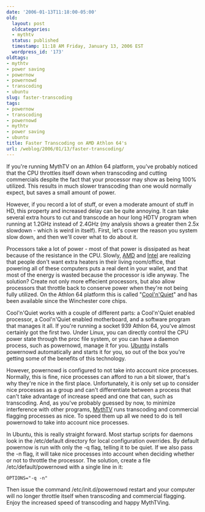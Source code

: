 ```yaml
---
date: '2006-01-13T11:18:00-05:00'
old:
  layout: post
  oldcategories:
  - mythtv
  status: published
  timestamp: 11:18 AM Friday, January 13, 2006 EST
  wordpress_id: '173'
oldtags:
- mythtv
- power saving
- powernow
- powernowd
- transcoding
- ubuntu
slug: faster-transcoding
tags:
- powernow
- transcoding
- powernowd
- mythtv
- power saving
- ubuntu
title: Faster Transcoding on AMD Athlon 64's
url: /weblog/2006/01/13/faster-transcoding/
---
```


If you're running MythTV on an Athlon 64 platform, you've probably noticed that the CPU throttles itself down when transcoding and cutting commercials despite the fact that your processor may show as being 100% utilized.  This results in much slower transcoding than one would normally expect, but saves a small amount of power.

However, if you record a lot of stuff, or even a moderate amount of stuff in HD, this property and increased delay can be quite annoying.  It can take several extra hours to cut and transcode an hour long HDTV program when running at 1.2GHz instead of 2.4GHz (my analysis shows a greater then 2.5x slowdown - which is weird in itself).  First, let's cover the reason you system slow down, and then we'll cover what to do about it.

Processors take a lot of power - most of that power is dissipated as heat because of the resistance in the CPU.  Slowly, [AMD](http://www.amd.com/) and [Intel](http://www.intel.com/) are realizing that people don't want extra heaters in their living room/office, that powering all of these computers puts a real dent in your wallet, and that most of the energy is wasted because the processor is idle anyway.  The solution?  Create not only more effecient processors, but also allow processors that throttle back to conserve power when they're not being fully utilized.  On the Athlon 64 platform this is called "[Cool'n'Quiet](http://www.amd.com/us-en/Processors/ProductInformation/0,,30_118_9485_9487%5E10272,00.html)" and has been available since the Winchester core chips.

Cool'n'Quiet works with a couple of different parts: a Cool'n'Quiet enabled processor, a Cool'n'Quiet enabled motherboard, and a software program that manages it all.  If you're running a socket 939 Athlon 64, you've almost certainly got the first two.  Under Linux, you can directly control the CPU power state through the proc file system, or you can have a daemon process, such as powernowd, manage it for you.  [Ubuntu](http://www.ubuntu.com/) installs powernowd automatically and starts it for you, so out of the box you're getting some of the benefits of this technology.

However, powernowd is configured to not take into account nice processes.  Normally, this is fine, nice processes can afford to run a bit slower, that's why they're nice in the first place.  Unfortunately, it is only set up to consider nice processes as a group and can't differentiate between a process that can't take advantage of increase speed and one that can, such as transcoding.  And, as you've probably guessed by now, to minimize interference with other programs, [MythTV](http://www.mythtv.org/) runs transcoding and commercial flagging processes as nice. To speed them up all we need to do is tell powernowd to take into account nice processes.

In Ubuntu, this is really straight forward.  Most startup scripts for daemons look in the /etc/default directory for local configuration overrides.  By default powernow is run with only the -q flag, telling it to be quiet. If we also pass the -n flag, it will take nice processes into account when deciding whether or not to throttle the processor. The solution, create a file /etc/default/powernowd with a single line in it:


    OPTIONS="-q -n"


Then issue the command /etc/init.d/powernowd restart and your computer will no longer throttle itself when transcoding and commercial flagging.  Enjoy the increased speed of transcoding and happy MythTVing.